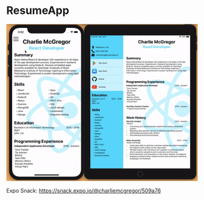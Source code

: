# ResumeApp

![alt text](https://github.com/charliemcg/ResumeApp/blob/master/ezgif.com-video-to-gif.gif "Preview")

Expo Snack: https://snack.expo.io/@charliemcgregor/509a76
